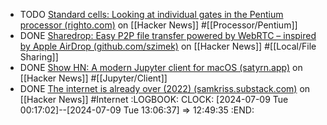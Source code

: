 - TODO [Standard cells: Looking at individual gates in the Pentium processor (righto.com)](https://news.ycombinator.com/item?id=40899393) on [[Hacker News]] #[[Processor/Pentium]]
- DONE [Sharedrop: Easy P2P file transfer powered by WebRTC – inspired by Apple AirDrop (github.com/szimek)](https://news.ycombinator.com/item?id=40899507) on [[Hacker News]] #[[Local/File Sharing]]
- DONE [Show HN: A modern Jupyter client for macOS (satyrn.app)](https://news.ycombinator.com/item?id=40899242) on [[Hacker News]] #[[Jupyter/Client]]
- DONE [The internet is already over (2022) (samkriss.substack.com)](https://news.ycombinator.com/item?id=40899761) on [[Hacker News]] #Internet
  :LOGBOOK:
  CLOCK: [2024-07-09 Tue 00:17:02]--[2024-07-09 Tue 13:06:37] =>  12:49:35
  :END: